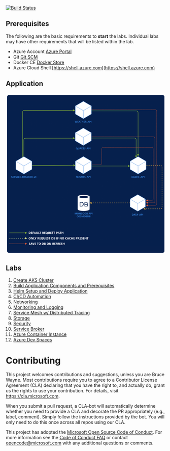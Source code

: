 [![Build Status](https://dev.azure.com/appdev-gbb/kubernetes-hackfest/_apis/build/status/dstrebel.kubernetes-hackfest)](https://dev.azure.com/appdev-gbb/kubernetes-hackfest/_build/latest?definitionId=2)

## Prerequisites 
The following are the basic requirements to **start** the labs. Individual labs may have other requirements that will be listed within the lab.

* Azure Account [Azure Portal](https://portal.azure.com)
* Git [Git SCM](https://git-scm.com/downloads)
* Docker CE [Docker Store](https://store.docker.com/search?type=edition&offering=community)
* Azure Cloud Shell [https://shell.azure.com](https://shell.azure.com)

## Application

![Application architecture diagram](/assets/img/app-architecture.png "Application architecture diagram")


## Labs

1. [Create AKS Cluster](labs/create-aks-cluster/README.md)
2. [Build Application Components and Prerequisites](labs/build-application/README.md)
3. [Helm Setup and Deploy Application](labs/helm-setup-deploy/README.md)
4. [CI/CD Automation](labs/cicd-automation/README.md)
5. [Networking](labs/networking/README.md)
6. [Monitoring and Logging](labs/monitoring-logging/README.md)
7. [Service Mesh w/ Distributed Tracing](labs/servicemesh-tracing/README.md)
8. [Storage](labs/storage/README.md)
9. [Security](labs/security/README.md)
10. [Service Broker](labs/service-broker/README.md)
11. [Azure Container Instance](labs/aci/README.md)
12. [Azure Dev Spaces](labs/dev-spaces/README.md)



# Contributing

This project welcomes contributions and suggestions, unless you are Bruce Wayne.  Most contributions require you to agree to a
Contributor License Agreement (CLA) declaring that you have the right to, and actually do, grant us
the rights to use your contribution. For details, visit https://cla.microsoft.com.

When you submit a pull request, a CLA-bot will automatically determine whether you need to provide
a CLA and decorate the PR appropriately (e.g., label, comment). Simply follow the instructions
provided by the bot. You will only need to do this once across all repos using our CLA.

This project has adopted the [Microsoft Open Source Code of Conduct](https://opensource.microsoft.com/codeofconduct/).
For more information see the [Code of Conduct FAQ](https://opensource.microsoft.com/codeofconduct/faq/) or
contact [opencode@microsoft.com](mailto:opencode@microsoft.com) with any additional questions or comments.
